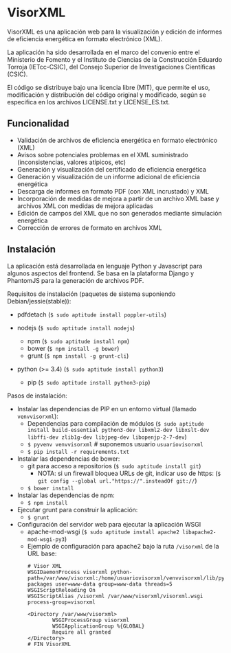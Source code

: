 VisorXML
========

VisorXML es una aplicación web para la visualización y edición de informes de eficiencia energética en formato electrónico (XML).

La aplicación ha sido desarrollada en el marco del convenio entre el Ministerio de Fomento y el Instituto de Ciencias de la Construcción Eduardo Torroja (IETcc-CSIC), del Consejo Superior de Investigaciones Científicas (CSIC).

El código se distribuye bajo una licencia libre (MIT), que permite el uso, modificación y distribución del código original y modificado, según se especifica en los archivos LICENSE.txt y LICENSE_ES.txt.

Funcionalidad
-------------

- Validación de archivos de eficiencia energética en formato electrónico (XML)
- Avisos sobre potenciales problemas en el XML suministrado (inconsistencias, valores atípicos, etc)
- Generación y visualización del certificado de eficiencia energética
- Generación y visualización de un informe adicional de eficiencia energética
- Descarga de informes en formato PDF (con XML incrustado) y XML
- Incorporación de medidas de mejora a partir de un archivo XML base y archivos XML con medidas de mejora aplicadas
- Edición de campos del XML que no son generados mediante simulación energética
- Corrección de errores de formato en archivos XML

Instalación
-----------

La aplicación está desarrollada en lenguaje Python y Javascript para algunos aspectos del frontend. Se basa en la plataforma Django y PhantomJS para la generación de archivos PDF.

Requisitos de instalación (paquetes de sistema suponiendo Debian/jessie(stable)):

* pdfdetach (`$ sudo aptitude install poppler-utils`)

* nodejs (`$ sudo aptitude install nodejs`)
    * npm (`$ sudo aptitude install npm`)
    * bower (`$ npm install -g bower`)
    * grunt (`$ npm install -g grunt-cli`)

* python (>= 3.4) (`$ sudo aptitude install python3`)
    * pip (`$ sudo aptitude install python3-pip`)

Pasos de instalación:

* Instalar las dependencias de PIP en un entorno virtual (llamado `venvvisorxml`):
    * Dependencias para compilación de módulos (`$ sudo aptitude install build-essential python3-dev libxml2-dev libxslt-dev libffi-dev zlib1g-dev libjpeg-dev libopenjp-2-7-dev`)
    * `$ pyvenv venvvisorxml` # suponemos usuario `usuariovisorxml`
    * `$ pip install -r requirements.txt`
* Instalar las dependencias de bower:
    * git para acceso a repositorios (`$ sudo aptitude install git`)
        * NOTA: si un firewall bloquea URLs de git, indicar uso de https: (`$ git config --global url."https://".insteadOf git://`)
    * `$ bower install`
* Instalar las dependencias de npm:
    * `$ npm install`
* Ejecutar grunt para construir la aplicación:
    * `$ grunt`
* Configuración del servidor web para ejecutar la aplicación WSGI
    * apache-mod-wsgi (`$ sudo aptitude install apache2 libapache2-mod-wsgi-py3`)
    * Ejemplo de configuración para apache2 bajo la ruta `/visorxml` de la URL base:
        ```
        # Visor XML
        WSGIDaemonProcess visorxml python-path=/var/www/visorxml:/home/usuariovisorxml/venvvisorxml/lib/python3.4/site-packages user=www-data group=www-data threads=5
        WSGIScriptReloading On
        WSGIScriptAlias /visorxml /var/www/visorxml/visorxml.wsgi process-group=visorxml

        <Directory /var/www/visorxml>
                WSGIProcessGroup visorxml
                WSGIApplicationGroup %{GLOBAL}
                Require all granted
        </Directory>
        # FIN VisorXML
        ```

